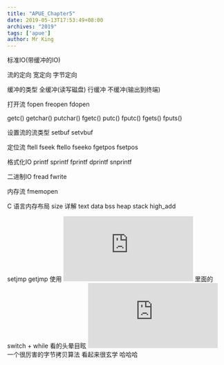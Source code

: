 ```yaml
---
title: "APUE_Chapter5"
date: 2019-05-13T17:53:49+08:00
archives: "2019"
tags: ['apue']
author: Mr King
---
```




标准IO(带缓冲的IO)

流的定向 宽定向 字节定向 

缓冲的类型 全缓冲(读写磁盘) 行缓冲 不缓冲(输出到终端)

打开流 fopen freopen fdopen

getc() getchar() putchar() fgetc() putc() fputc() fgets() fputs()

设置流的流类型 setbuf setvbuf

定位流 ftell fseek ftello fseeko fgetpos fsetpos

格式化IO printf sprintf fprintf dprintf snprintf

二进制IO fread fwrite

内存流 fmemopen

C 语言内存布局 size 详解
text data bss heap stack high_add

setjmp getjmp 使用 ![try catch](http://www.di.unipi.it/~nids/docs/longjump_try_trow_catch.html)
里面的 switch + while 看的头晕目眩
![Duff's device](http://www.catb.org/jargon/html/D/Duffs-device.html) 一个很厉害的字节拷贝算法 看起来很玄学 哈哈哈